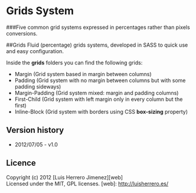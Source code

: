 # Grids System

###Five common grid systems expressed in percentages rather than pixels conversions.


##Grids
Fluid (percentage) grids systems, developed in SASS to quick use and easy configuration.

Inside the **grids** folders you can find the following grids:

* Margin (Grid system based in margin between columns)
* Padding (Grid system with no margin between columns but with some padding sideways)
* Margin-Padding (Grid system mixed: margin and padding columns)
* First-Child (Grid system with left margin only in every column but the first)
* Inline-Block (Grid system with borders using CSS **box-sizing** property)




## Version history

* 2012/07/05 - v1.0



## Licence
Copyright (c) 2012 [Luis Herrero Jimenez][web]  
Licensed under the MIT, GPL licenses.
[web]: http://luisherrero.es/
